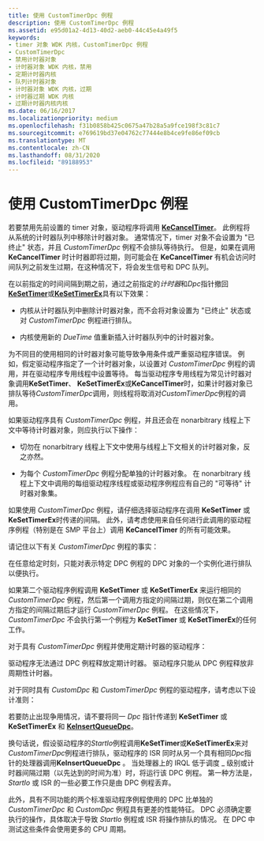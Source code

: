 ```yaml
---
title: 使用 CustomTimerDpc 例程
description: 使用 CustomTimerDpc 例程
ms.assetid: e95d01a2-4d13-40d2-aeb0-44c45e4a49f5
keywords:
- timer 对象 WDK 内核，CustomTimerDpc 例程
- CustomTimerDpc
- 禁用计时器对象
- 计时器对象 WDK 内核，禁用
- 定期计时器内核
- 队列计时器对象
- 计时器对象 WDK 内核，过期
- 计时器过期 WDK 内核
- 过期计时器内核内核
ms.date: 06/16/2017
ms.localizationpriority: medium
ms.openlocfilehash: f31b0858b425c0675a47b28a5a9fce198f3c81c7
ms.sourcegitcommit: e769619bd37e04762c77444e8b4ce9fe86ef09cb
ms.translationtype: MT
ms.contentlocale: zh-CN
ms.lasthandoff: 08/31/2020
ms.locfileid: "89188953"
---
```

# <a name="using-a-customtimerdpc-routine"></a>使用 CustomTimerDpc 例程





若要禁用先前设置的 timer 对象，驱动程序将调用 [**KeCancelTimer**](/windows-hardware/drivers/ddi/wdm/nf-wdm-kecanceltimer)。 此例程将从系统的计时器队列中移除计时器对象。 通常情况下，timer 对象不会设置为 "已终止" 状态，并且 *CustomTimerDpc* 例程不会排队等待执行。 但是，如果在调用 **KeCancelTimer** 时计时器即将过期，则可能会在 **KeCancelTimer** 有机会访问时间队列之前发生过期，在这种情况下，将会发生信号和 DPC 队列。

在以前指定的时间间隔到期之前，通过之前指定的*计时器*和*Dpc*指针撤回[**KeSetTimer**](/windows-hardware/drivers/ddi/wdm/nf-wdm-kesettimer)或[**KeSetTimerEx**](/windows-hardware/drivers/ddi/wdm/nf-wdm-kesettimerex)具有以下效果：

-   内核从计时器队列中删除计时器对象，而不会将对象设置为 "已终止" 状态或对 *CustomTimerDpc* 例程进行排队。

-   内核使用新的 *DueTime* 值重新插入计时器队列中的计时器对象。

为不同目的使用相同的计时器对象可能导致争用条件或严重驱动程序错误。 例如，假定驱动程序指定了一个计时器对象，以设置对 *CustomTimerDpc* 例程的调用，并在驱动程序专用线程中设置等待。 每当驱动程序专用线程为常见计时器对象调用**KeSetTimer**、 **KeSetTimerEx**或**KeCancelTimer**时，如果计时器对象已排队等待*CustomTimerDpc*调用，则线程将取消对*CustomTimerDpc*例程的调用。

如果驱动程序具有 *CustomTimerDpc* 例程，并且还会在 nonarbitrary 线程上下文中等待计时器对象，则应执行以下操作：

-   切勿在 nonarbitrary 线程上下文中使用与线程上下文相关的计时器对象，反之亦然。

-   为每个 *CustomTimerDpc* 例程分配单独的计时器对象。 在 nonarbitrary 线程上下文中调用的每组驱动程序线程或驱动程序例程应有自己的 "可等待" 计时器对象集。

如果使用 *CustomTimerDpc* 例程，请仔细选择驱动程序在调用 **KeSetTimer** 或 **KeSetTimerEx**时传递的间隔。 此外，请考虑使用来自任何进行此调用的驱动程序例程（特别是在 SMP 平台上）调用 **KeCancelTimer** 的所有可能效果。

请记住以下有关 *CustomTimerDpc* 例程的事实：

在任意给定时刻，只能对表示特定 DPC 例程的 DPC 对象的一个实例化进行排队以便执行。

如果第二个驱动程序例程调用 **KeSetTimer** 或 **KeSetTimerEx** 来运行相同的 *CustomTimerDpc* 例程，然后第一个调用方指定的间隔过期，则仅在第二个调用方指定的间隔过期后才运行 *CustomTimerDpc* 例程。 在这些情况下， *CustomTimerDpc* 不会执行第一个例程为 **KeSetTimer** 或 **KeSetTimerEx**的任何工作。

对于具有 *CustomTimerDpc* 例程并使用定期计时器的驱动程序：

驱动程序无法通过 DPC 例程释放定期计时器。 驱动程序只能从 DPC 例程释放非周期性计时器。

对于同时具有 *CustomDpc* 和 *CustomTimerDpc* 例程的驱动程序，请考虑以下设计准则：

若要防止出现争用情况，请不要将同一 *Dpc* 指针传递到 **KeSetTimer** 或 **KeSetTimerEx** 和 [**KeInsertQueueDpc**](/windows-hardware/drivers/ddi/wdm/nf-wdm-keinsertqueuedpc)。

换句话说，假设驱动程序的*StartIo*例程调用**KeSetTimer**或**KeSetTimerEx**来对*CustomTimerDpc*例程进行排队，驱动程序的 ISR 同时从另一个具有相同*Dpc*指针的处理器调用**KeInsertQueueDpc** 。 当处理器上的 IRQL 低于调度 \_ 级别或计时器间隔过期（以先达到的时间为准）时，将运行该 DPC 例程。 第一种方法是， *StartIo* 或 ISR 的一些必要工作只是由 DPC 例程丢弃。

此外，具有不同功能的两个标准驱动程序例程使用的 DPC 比单独的 *CustomTimerDpc* 和 *CustomDpc* 例程具有更差的性能特征。 DPC 必须确定要执行的操作，具体取决于导致 *StartIo* 例程或 ISR 将操作排队的情况。 在 DPC 中测试这些条件会使用更多的 CPU 周期。

 

